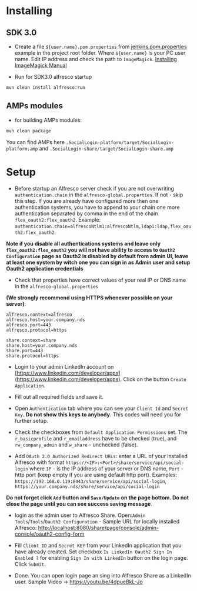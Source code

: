 # Installing

## SDK 3.0

* Create a file `${user.name}.pom.properties` from [jenkins.pom.properties](jenkins.pom.properties) example in the project root folder.  Where `${user.name}` is your PC user name. Edit IP address and check the path to `ImageMagick`. [Installing ImageMagick Manual](http://docs.alfresco.com/5.2/tasks/imagemagick-config.html) 

* Run for SDK3.0 alfresco startup

```bash
mvn clean install alfresco:run
```

## AMPs modules

* for building AMPs modules: 

```bash
mvn clean package
```
You can find AMPs here `.SocialLogin-platform/target/SocialLogin-platform.amp` and `.SocialLogin-share/target/SocialLogin-share.amp`

# Setup

* Before startup an Alfresco server check if you are not overwriting `authentication.chain` in the `alfresco-global.properties`. If not - skip this step. If you are already have configured more then one authentication systems, you have to append to your chain one more authentication separated by comma in the end of the chain `flex_oauth2:flex_oauth2`. Example: `authentication.chain=alfrescoNtlm1:alfrescoNtlm,ldap1:ldap,flex_oauth2:flex_oauth2`. 

**Note if you disable all authentications systems and leave only `flex_oauth2:flex_oauth2` you will not have ability to access to `Oauth2 Configuration` page as Oauth2 is disabled by default from admin UI, leave at least one system by witch one you can sign in as Admin user and setup Oauth2 application credentials**

* Check that properties have correct values of your real IP or DNS name in the `alfresco-global.properties` 

**(We strongly recommend using HTTPS whenever possible on your server)**:

```properties
alfresco.context=alfresco
alfresco.host=your.company.nds
alfresco.port=443
alfresco.protocol=https

share.context=share
share.host=your.company.nds
share.port=443
share.protocol=https
```

* Login to your admin LinkedIn account on [https://www.linkedin.com/developer/apps](https://www.linkedin.com/developer/apps). Click on the button `Create Application`.

* Fill out all required fields and save it.

* Open `Authentication` tab where you can see your `Client Id` and `Secret Key`. **Do not show this keys to anybody**. This codes will need you for further setup.

* Check the checkboxes from `Default Application Permissions` set. The `r_basicprofile`	and `r_emailaddress` have to be checked (true), and `rw_company_admin` and `w_share` - unchecked (false).

* Add `OAuth 2.0 Authorized Redirect URLs`: enter a URL of your installed Alfresco with format `https://<IP>:<Port>/share/service/api/social-login` where `IP` - is the IP address of your server or DNS name, `Port` - http port (keep empty if you are using default http port). 
Examples: `https://192.168.0.119:8443/share/service/api/social-login`, `https://your.company.nds/share/service/api/social-login`

**Do not forget click `Add` button and `Save/Update` on the page bottom. Do not close the page until you can see success saving message**.

* login as the admin user to Alfresco Share. Open:`Admin Tools`/`Tools`/`Oauth2 Configuration` -  Sample URL for locally installed Alfresco: [http://localhost:8080/share/page/console/admin-console/oauth2-config-form](http://localhost:8080/share/page/console/admin-console/oauth2-config-form) 

* Fill `Client ID` and `Secret KEY` from your LinkedIn application that you have already created. Set checkbox `Is LinkedIn Oauth2 Sign In Enabled ?` for enabling `Sign In with LinkedIn` button on the login page. Click `Submit`.

* Done. You can open login page an sing into Alfresco Share as a LinkedIn user.
Sample Video -> https://youtu.be/4dpueBkL-Jo
